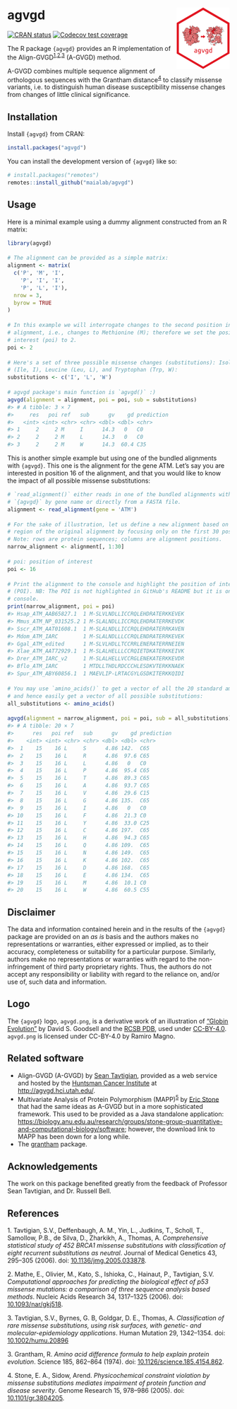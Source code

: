 
<!-- README.md is generated from README.Rmd. Please edit that file -->

# agvgd <img src='man/figures/logo.svg' align="right" height="139" />

<!-- badges: start -->

[![CRAN
status](https://www.r-pkg.org/badges/version/agvgd)](https://CRAN.R-project.org/package=agvgd)
[![Codecov test
coverage](https://codecov.io/gh/maialab/agvgd/branch/master/graph/badge.svg)](https://app.codecov.io/gh/maialab/agvgd?branch=master)
<!-- badges: end -->

The R package `{agvgd}` provides an R implementation of the
Align-GVGD<sup>[1](#1),[2](#2),[3](#3)</sup> (A-GVGD) method.

A-GVGD combines multiple sequence alignment of orthologous sequences
with the Grantham distance<sup>[4](#4)</sup> to classify missense
variants, i.e. to distinguish human disease susceptibility missense
changes from changes of little clinical significance.

## Installation

Install `{agvgd}` from CRAN:

``` r
install.packages("agvgd")
```

You can install the development version of `{agvgd}` like so:

``` r
# install.packages("remotes")
remotes::install_github("maialab/agvgd")
```

## Usage

Here is a minimal example using a dummy alignment constructed from an R
matrix:

``` r
library(agvgd)

# The alignment can be provided as a simple matrix:
alignment <- matrix(
  c('P', 'M', 'I',
    'P', 'I', 'I',
    'P', 'L', 'I'),
  nrow = 3,
  byrow = TRUE
)

# In this example we will interrogate changes to the second position in the
# alignment, i.e., changes to Methionine (M); therefore we set the position of
# interest (poi) to 2.
poi <- 2

# Here's a set of three possible missense changes (substitutions): Isoleucine
# (Ile, I), Leucine (Leu, L), and Tryptophan (Trp, W):
substitutions <- c('I', 'L', 'W')

# agvgd package's main function is `agvgd()` :)
agvgd(alignment = alignment, poi = poi, sub = substitutions)
#> # A tibble: 3 × 7
#>     res   poi ref   sub      gv    gd prediction
#>   <int> <int> <chr> <chr> <dbl> <dbl> <chr>     
#> 1     2     2 M     I      14.3   0   C0        
#> 2     2     2 M     L      14.3   0   C0        
#> 3     2     2 M     W      14.3  60.4 C35
```

This is another simple example but using one of the bundled alignments
with `{agvgd}`. This one is the alignment for the gene ATM. Let’s say
you are interested in position 16 of the alignment, and that you would
like to know the impact of all possible missense substitutions:

``` r
# `read_alignment()` either reads in one of the bundled alignments with
# `{agvgd}` by gene name or directly from a FASTA file.
alignment <- read_alignment(gene = 'ATM')

# For the sake of illustration, let us define a new alignment based on a narrow
# region of the original alignment by focusing only on the first 30 positions.
# Note: rows are protein sequences; columns are alignment positions.
narrow_alignment <- alignment[, 1:30]

# poi: position of interest
poi <- 16

# Print the alignment to the console and highlight the position of interest
# (POI). NB: The POI is not highlighted in GitHub's README but it is on the R
# console.
print(narrow_alignment, poi = poi)
#> Hsap_ATM_AAB65827.1  1 M-SLVLNDLLICCRQLEHDRATERKKEVEK
#> Mmus_ATM_NP_031525.2 1 M-SLALNDLLICCRQLEHDRATERRKEVDK
#> Sscr_ATM_AAT01608.1  1 M-SLALNDLLICCRQLEHDRATERRKAVEN
#> Mdom_ATM_IARC        1 M-SLALNDLLLCCRQLENDRATERRKEVEK
#> Ggal_ATM_edited      1 M-SLVLHDLLTCCRRLENERATERRNEIEN
#> Xlae_ATM_AAT72929.1  1 M-SLALHELLLCCRQIETDKATERKKEIVK
#> Drer_ATM_IARC_v2     1 M-SLALHELLVCCRGLENEKATERKKEVDR
#> Bflo_ATM_IARC        1 MTDLLTHDLRDCCCHLESDKVTERKKNAEK
#> Spur_ATM_ABY60856.1  1 MAEVLIP-LRTACGYLGSDKITERKKQIDI

# You may use `amino_acids()` to get a vector of all the 20 standard amino acids
# and hence easily get a vector of all possible substitutions:
all_substitutions <- amino_acids()

agvgd(alignment = narrow_alignment, poi = poi, sub = all_substitutions)
#> # A tibble: 20 × 7
#>      res   poi ref   sub      gv    gd prediction
#>    <int> <int> <chr> <chr> <dbl> <dbl> <chr>     
#>  1    15    16 L     S      4.86 142.  C65       
#>  2    15    16 L     R      4.86  97.6 C65       
#>  3    15    16 L     L      4.86   0   C0        
#>  4    15    16 L     P      4.86  95.4 C65       
#>  5    15    16 L     T      4.86  89.3 C65       
#>  6    15    16 L     A      4.86  93.7 C65       
#>  7    15    16 L     V      4.86  29.6 C15       
#>  8    15    16 L     G      4.86 135.  C65       
#>  9    15    16 L     I      4.86   0   C0        
#> 10    15    16 L     F      4.86  21.3 C0        
#> 11    15    16 L     Y      4.86  33.0 C25       
#> 12    15    16 L     C      4.86 197.  C65       
#> 13    15    16 L     H      4.86  94.3 C65       
#> 14    15    16 L     Q      4.86 109.  C65       
#> 15    15    16 L     N      4.86 149.  C65       
#> 16    15    16 L     K      4.86 102.  C65       
#> 17    15    16 L     D      4.86 168.  C65       
#> 18    15    16 L     E      4.86 134.  C65       
#> 19    15    16 L     M      4.86  10.1 C0        
#> 20    15    16 L     W      4.86  60.5 C55
```

## Disclaimer

The data and information contained herein and in the results of the
`{agvgd}` package are provided on an *as is* basis and the authors makes
no representations or warranties, either expressed or implied, as to
their accuracy, completeness or suitability for a particular purpose.
Similarly, authors make no representations or warranties with regard to
the non-infringement of third party proprietary rights. Thus, the
authors do not accept any responsibility or liability with regard to the
reliance on, and/or use of, such data and information.

## Logo

The `{agvgd}` logo, `agvgd.png`, is a derivative work of an illustration
of [“Globin Evolution”](https://pdb101.rcsb.org/motm/206) by David S.
Goodsell and the [RCSB PDB](https://www.rcsb.org/), used under
[CC-BY-4.0](https://creativecommons.org/licenses/by/4.0/). `agvgd.png`
is licensed under CC-BY-4.0 by Ramiro Magno.

## Related software

-   Align-GVGD (A-GVGD) by [Sean
    Tavtigian](https://uofuhealth.utah.edu/huntsman/labs/tavtigian/),
    provided as a web service and hosted by the [Huntsman Cancer
    Institute](https://healthcare.utah.edu/huntsmancancerinstitute/) at
    <http://agvgd.hci.utah.edu/>.
-   Multivariate Analysis of Protein Polymorphism
    (MAPP)<sup>[5](#5)</sup> by [Eric
    Stone](https://bdsi.anu.edu.au/people/professor-eric-stone) that had
    the same ideas as A-GVGD but in a more sophisticated framework. This
    used to be provided as a Java standalone application:
    <https://biology.anu.edu.au/research/groups/stone-group-quantitative-and-computational-biology/software>;
    however, the download link to MAPP has been down for a long while.
-   The [grantham](https://cran.r-project.org/package=grantham) package.

## Acknowledgements

The work on this package benefited greatly from the feedback of
Professor Sean Tavtigian, and Dr. Russell Bell.

## References

<a id="1">1.</a> Tavtigian, S.V., Deffenbaugh, A. M., Yin, L., Judkins,
T., Scholl, T., Samollow, P.B., de Silva, D., Zharkikh, A., Thomas, A.
*Comprehensive statistical study of 452 BRCA1 missense substitutions
with classification of eight recurrent substitutions as neutral*.
Journal of Medical Genetics 43, 295–305 (2006). doi:
[10.1136/jmg.2005.033878](https://doi.org/10.1136/jmg.2005.033878).

<a id="2">2.</a> Mathe, E., Olivier, M., Kato, S., Ishioka, C., Hainaut,
P., Tavtigian, S.V. *Computational approaches for predicting the
biological effect of p53 missense mutations: a comparison of three
sequence analysis based methods*. Nucleic Acids Research 34, 1317–1325
(2006). doi: [10.1093/nar/gkj518](https://doi.org/10.1093/nar/gkj518).

<a id="3">3.</a> Tavtigian, S.V., Byrnes, G. B, Goldgar, D. E., Thomas,
A. *Classification of rare missense substitutions, using risk surfaces,
with genetic- and molecular-epidemiology applications*. Human Mutation
29, 1342–1354. doi:
[10.1002/humu.20896](https://doi.org/10.1002/humu.20896)

<a id="3">3.</a> Grantham, R. *Amino acid difference formula to help
explain protein evolution*. Science 185, 862–864 (1974). doi:
[10.1126/science.185.4154.862](https://doi.org/10.1126/science.185.4154.862).

<a id="4">4.</a> Stone, E. A., Sidow, Arend. *Physicochemical constraint
violation by missense substitutions mediates impairment of protein
function and disease severity*. Genome Research 15, 978–986 (2005). doi:
[10.1101/gr.3804205](https://doi.org/10.1101/gr.3804205).
